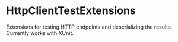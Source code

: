# HttpClientTestExtensions
Extensions for testing HTTP endpoints and deserializing the results. Currently works with XUnit.
